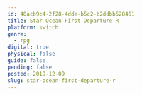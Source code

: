 ```yaml
---
id: 40acb9c4-2f28-4dde-b5c2-b2ddbb528461
title: Star Ocean First Departure R
platform: switch
genre:
  - rpg
digital: true
physical: false
guide: false
pending: false
posted: 2019-12-09
slug: star-ocean-first-departure-r
---
```

